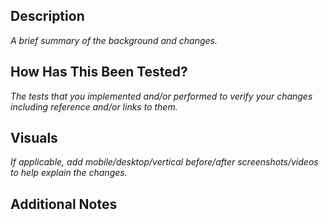 ## Description

_A brief summary of the background and changes._

## How Has This Been Tested?

_The tests that you implemented and/or performed to verify your changes including reference and/or links to them._

## Visuals

_If applicable, add mobile/desktop/vertical before/after screenshots/videos to help explain the changes._

## Additional Notes

